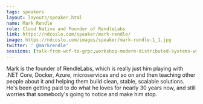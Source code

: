 ```yaml
---
tags: speakers
layout: layouts/speaker.html
name: Mark Rendle
role: Cloud Native and Founder of RendleLabs
link: https://ndcoslo.com/speaker/mark-rendle/
image: https://ndcoslo.com/images/speaker/mark-rendle-1_1.jpg
twitter: ' @markrendle'
sessions: [talk-from-wcf-to-grpc,workshop-modern-distributed-systems-with-grpc-in-asp-net-core-3]
---
```

Mark is the founder of RendleLabs, which is really just him playing with .NET Core, Docker, Azure, microservices and so on and then teaching other people about it and helping them build clean, stable, scalable solutions. He's been getting paid to do what he loves for nearly 30 years now, and still worries that somebody's going to notice and make him stop.